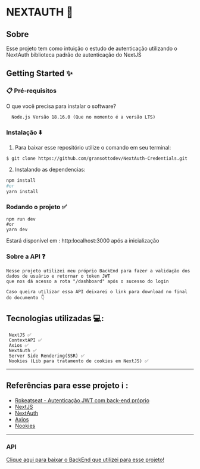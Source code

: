 # NEXTAUTH 🚀

## Sobre

Esse projeto tem como intuição o estudo de autenticação utilizando o NextAuth biblioteca padrão
de autenticação do NextJS





## Getting Started ✨


### 📋 Pré-requisitos
O que você precisa para instalar o software?
```
  Node.js Versão 18.16.0 (Que no momento é a versão LTS)
```

### Instalação ⬇️

1. Para baixar esse repositório utilize o comando em seu terminal:

```
$ git clone https://github.com/gransottodev/NextAuth-Credentials.git
```

2. Instalando as dependencias:

```bash
npm install
#or
yarn install
```

### Rodando o projeto ✅

```
npm run dev
#or
yarn dev
```
Estará disponível em : http:localhost:3000 após a inicialização

### Sobre a API ❓

```
Nesse projeto utilizei meu próprio BackEnd para fazer a validação dos dados de usuário e retornar o token JWT 
que nos dá acesso a rota "/dashboard" após o sucesso do login

Caso queira utilizar essa API deixarei o link para download no final do documento 👇
```


## Tecnologias utilizadas 💻:

```
 NextJS ✅
 ContextAPI ✅
 Axios ✅
 NextAuth ✅
 Server Side Rendering(SSR) ✅
 Nookies (Lib para tratamento de cookies em NextJS) ✅
```

<hr>

## Referências para esse projeto ℹ️ :

* [Rokeatseat - Autenticação JWT com back-end próprio](https://youtu.be/pvrKHpXGO8E)
* [NextJS](https://nextjs.org)
* [NextAuth](https://next-auth.js.org)
* [Axios](https://axios-http.com)
* [Nookies](https://www.npmjs.com/package/nookies)
<hr>

### API
[Clique aqui para baixar o BackEnd que utilizei para esse projeto!](https://github.com/gransottodev/DevBank-BackEnd)
